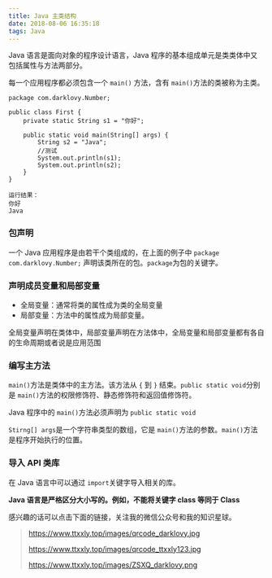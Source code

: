 ```yaml
---
title: Java 主类结构
date: 2018-08-06 16:35:18
tags: Java
---
```


Java 语言是面向对象的程序设计语言，Java 程序的基本组成单元是类类体中又包括属性与方法两部分。

每一个应用程序都必须包含一个 `main()` 方法，含有 `main()`方法的类被称为主类。

<!--more-->

```
package com.darklovy.Number;

public class First {
    private static String s1 = "你好";

    public static void main(String[] args) {
        String s2 = "Java";
        //测试
        System.out.println(s1);
        System.out.println(s2);
    }
}

运行结果：
你好
Java
```

### 包声明

一个 Java 应用程序是由若干个类组成的，在上面的例子中 `package com.darklovy.Number;` 声明该类所在的包。`package`为包的关键字。

### 声明成员变量和局部变量

- 全局变量：通常将类的属性成为类的全局变量
- 局部变量：方法中的属性成为局部变量。

全局变量声明在类体中，局部变量声明在方法体中，全局变量和局部变量都有各自的生命周期或者说是应用范围

### 编写主方法

`main()`方法是类体中的主方法。该方法从 `{` 到 `}` 结束。`public static void`分别是 `main()`方法的权限修饰符、静态修饰符和返回值修饰符。

Java 程序中的 `main()`方法必须声明为 `public static void`

`Stirng[] args`是一个字符串类型的数组，它是 `main()`方法的参数。`main()`方法是程序开始执行的位置。

### 导入 API 类库

在 Java 语言中可以通过 `import`关键字导入相关的库。

**Java 语言是严格区分大小写的。例如，不能将关键字 class 等同于 Class**



感兴趣的话可以点击下面的链接，关注我的微信公众号和我的知识星球。

> https://www.ttxxly.top/images/qrcode_darklovy.jpg
>
> https://www.ttxxly.top/images/qrcode_ttxxly123.jpg
>
> https://www.ttxxly.top/images/ZSXQ_darklovy.png

